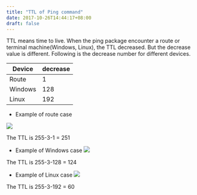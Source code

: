 ```yaml
---
title: "TTL of Ping command"
date: 2017-10-26T14:44:17+08:00
draft: false
---
```


TTL means time to live. When the ping package encounter a route or terminal machine(Windows, Linux), the TTL decreased. But the decrease value is different. Following is the decrease number for different devices.

| Device | decrease |
| ------ | -------- |
| Route  |   1  |
| Windows | 128 |
| Linux | 192 |

* Example of route case

![](/images/ping-ttl-rtr.gif)

The TTL is 255-3-1 = 251

* Example of Windows case
![](/images/ping-ttl-windows.gif)

The TTL is 255-3-128 = 124

* Example of Linux case
![](/images/ping-ttl-linux.gif)

The TTL is 255-3-192 = 60